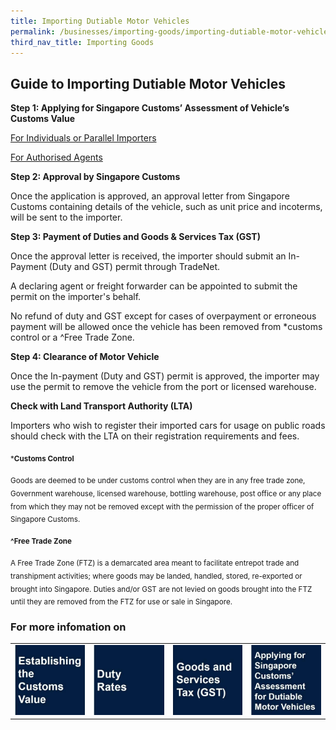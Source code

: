 ```yaml
---
title: Importing Dutiable Motor Vehicles 
permalink: /businesses/importing-goods/importing-dutiable-motor-vehicles
third_nav_title: Importing Goods
---
```


## Guide to Importing Dutiable Motor Vehicles

**Step 1: Applying for Singapore Customs’ Assessment of Vehicle’s Customs Value**

 [ For Individuals or Parallel Importers ](/businesses/importing-goods/importing-dutiable-motor-vehicles/guide-to-importing-dutiable-motor-vehicles/individuals-or-pi)

 [For Authorised Agents](/businesses/importing-goods/importing-dutiable-motor-vehicles/guide-to-importing-dutiable-motor-vehicles/authorised-agents)

**Step 2: Approval by Singapore Customs**

Once the application is approved, an approval letter from Singapore Customs containing details of the vehicle, such as unit price and incoterms, will be sent to the importer.

**Step 3: Payment of Duties and Goods & Services Tax (GST)**

Once the approval letter is received, the importer should submit an In-Payment (Duty and GST) permit through TradeNet.

A declaring agent or freight forwarder can be appointed to submit the permit on the importer's behalf.

No refund of duty and GST except for cases of overpayment or erroneous payment will be allowed once the vehicle has been removed from *customs control or a ^Free Trade Zone.

**Step 4: Clearance of Motor Vehicle**

Once the In-payment (Duty and GST) permit is approved, the importer may use the permit to remove the vehicle from the port or licensed warehouse.

**Check with Land Transport Authority (LTA)**

Importers who wish to register their imported cars for usage on public roads should check with the LTA on their registration requirements and fees.

<sub> ***Customs Control**

<sub> Goods are deemed to be under customs control when they are in any free trade zone, Government warehouse, licensed warehouse, bottling warehouse, post office or any place from which they may not be removed except with the permission of the proper officer of Singapore Customs.

<sub> **^Free Trade Zone**

<sub> A Free Trade Zone (FTZ) is a demarcated area meant to facilitate entrepot trade and transhipment activities; where goods may be landed, handled, stored, re-exported or brought into Singapore. Duties and/or GST are not levied on goods brought into the FTZ until they are removed from the FTZ for use or sale in Singapore.

### For more infomation on 

|  |  |  |  |
|--|--|--|--|
| [![](/images/IDMV1.jpg)](/businesses/importing-goods/importing-dutiable-motor-vehicles/establishing-the-customs-value)| [![](/images/IDMV2.jpg)](/businesses/importing-goods/importing-dutiable-motor-vehicles/duty-rates) |  [![](/images/IDMV3.jpg)](/businesses/importing-goods/importing-dutiable-motor-vehicles/good-and-services-tax-gst)| [![](/images/IDMV4.jpg)](/businesses/importing-goods/importing-dutiable-motor-vehicles/applying-for-singapore-customs-assessment-for-dutiable-motor-vehicles) |

